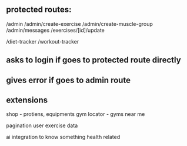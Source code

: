 ## protected routes:

/admin
/admin/create-exercise
/admin/create-muscle-group
/admin/messages
/exercises/[id]/update

/diet-tracker
/workout-tracker

## asks to login if goes to protected route directly
## gives error if goes to admin route

## extensions

shop - protiens, equipments
gym locator - gyms near me

pagination
user exercise data

ai integration to know something health related